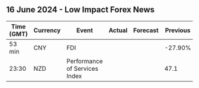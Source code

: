 ## 16 June 2024 - Low Impact Forex News

| Time (GMT) | Currency | Event | Actual | Forecast | Previous |
|------|----------|-------|--------|----------|----------|
| 53 min | CNY | FDI |  |  | -27.90% |
| 23:30 | NZD | Performance of Services Index |  |  | 47.1 |
